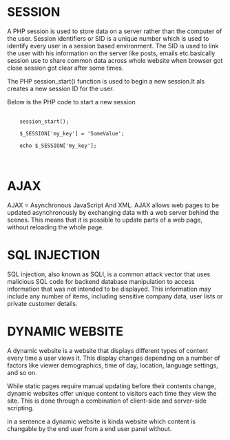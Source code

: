 # SESSION

 A PHP session is used to store data on a server rather than the computer of the user. Session identifiers or SID is a unique number which is used to identify every user in a session based environment. The SID is used to link the user with his information on the server like posts, emails etc.basically session use to share common data across whole website when browser got close session got clear after some times.

 The PHP session_start() function is used to begin a new session.It als creates a new session ID for the user.

  Below is the PHP code to start a new session

  <pre>
   <code>
    session_start();

    $_SESSION['my_key'] = 'SomeValue';

    echo $_SESSION['my_key'];
   </code>
  </pre>

  # AJAX 

  AJAX = Asynchronous JavaScript And XML.
  AJAX allows web pages to be updated asynchronously by exchanging data with a web server behind the scenes. This means that it is possible to update parts of a web page, without reloading the whole page.

  # SQL INJECTION 
  SQL injection, also known as SQLI, is a common attack vector that uses malicious SQL code for backend database manipulation to access information that was not intended to be displayed. This information may include any number of items, including sensitive company data, user lists or private customer details.

  # DYNAMIC WEBSITE

  A dynamic website is a website that displays different types of content every time a user views it. This display changes depending on a number of factors like viewer demographics, time of day, location, language settings, and so on.

  While static pages require manual updating before their contents change, dynamic websites offer unique content to visitors each time they view the site. This is done through a combination of client-side and server-side scripting.

  in a sentence a dynamic website is kinda website which content is changable by the end user from a end user panel without.